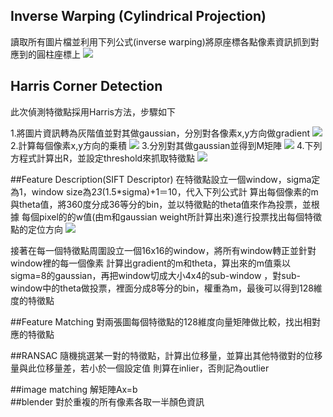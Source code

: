 






## Inverse Warping (Cylindrical Projection)
  讀取所有圖片檔並利用下列公式(inverse warping)將原座標各點像素資訊抓到對應到的圓柱座標上
![](https://cloud.githubusercontent.com/assets/11753996/7479938/9666b6e4-f397-11e4-8e81-eb6802f78ce5.png)  

## Harris Corner Detection
  此次偵測特徵點採用Harris方法，步驟如下
  
1.將圖片資訊轉為灰階值並對其做gaussian，分別對各像素x,y方向做gradient
![](https://cloud.githubusercontent.com/assets/11753996/7479958/ae6d9942-f397-11e4-803a-2d2b13e4d830.png)
2.計算每個像素x,y方向的乗積
![](https://cloud.githubusercontent.com/assets/11753996/7479971/bf91ac7c-f397-11e4-8ba5-044e3a2ec64e.png)
3.分別對其做gaussian並得到M矩陣
![](https://cloud.githubusercontent.com/assets/11753996/7479977/c94ada04-f397-11e4-9887-e8316cbedc89.png)
4.下列方程式計算出R，並設定threshold來抓取特徵點
![](https://cloud.githubusercontent.com/assets/11753996/7479983/d3771f7e-f397-11e4-8d31-c6e40ace745b.png)

##Feature Description(SIFT Descriptor)
  在特徵點設立一個window，sigma定為1，window size為2*3*(1.5*sigma)+1＝10，代入下列公式計
算出每個像素的m與theta值，將360度分成36等分的bin，並以特徵點的theta值來作為投票，並根據
每個pixel的的w值(由m和gaussian weight所計算出來)進行投票找出每個特徵點的定位方向
![](https://cloud.githubusercontent.com/assets/11753996/7479988/dfeb8d4e-f397-11e4-96ca-948f76613b13.png)
  
  接著在每一個特徵點周圍設立一個16x16的window，將所有window轉正並針對window裡的每一個像素
計算出gradient的m和theta，算出來的m值乘以sigma=8的gaussian，再把window切成大小4x4的sub-window
，對sub-window中的theta做投票，裡面分成8等分的bin，權重為m，最後可以得到128維度的特徵點

##Feature Matching
  對兩張圖每個特徵點的128維度向量矩陣做比較，找出相對應的特徵點
  
##RANSAC
  隨機挑選某一對的特徵點，計算出位移量，並算出其他特徵對的位移量與此位移量差，若小於一個設定值
則算在inlier，否則記為outlier

##image matching
  解矩陣Ax=b  
##blender
  對於重複的所有像素各取一半顏色資訊
